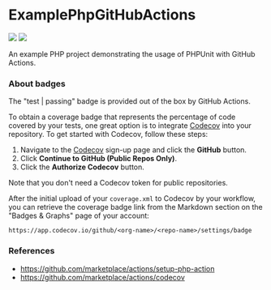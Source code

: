 # ExamplePhpGitHubActions

![](https://github.com/eylemugurel/ExamplePhpGitHubActions/actions/workflows/test.yml/badge.svg)
![](https://codecov.io/github/eylemugurel/ExamplePhpGitHubActions/branch/main/graph/badge.svg?token=QD734AK8G8)

An example PHP project demonstrating the usage of PHPUnit with GitHub Actions.

### About badges

The "test | passing" badge is provided out of the box by GitHub Actions.

To obtain a coverage badge that represents the percentage of code covered by your tests, one great option is to integrate [Codecov](https://about.codecov.io/) into your repository. To get started with Codecov, follow these steps:

1. Navigate to the [Codecov](https://about.codecov.io/sign-up/) sign-up page and click the **GitHub** button.
2. Click **Continue to GitHub (Public Repos Only)**.
3. Click the **Authorize Codecov** button.

Note that you don't need a Codecov token for public repositories.

After the initial upload of your `coverage.xml` to Codecov by your workflow, you can retrieve the coverage badge link from the Markdown section on the "Badges & Graphs" page of your account:
```
https://app.codecov.io/github/<org-name>/<repo-name>/settings/badge
```

### References
- https://github.com/marketplace/actions/setup-php-action
- https://github.com/marketplace/actions/codecov
